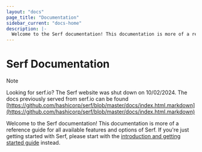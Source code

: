 ```yaml
---
layout: "docs"
page_title: "Documentation"
sidebar_current: "docs-home"
description: |-
  Welcome to the Serf documentation! This documentation is more of a reference guide for all available features and options of Serf. If you're just getting started with Serf, please start with the introduction and getting started guide instead.
---
```


# Serf Documentation

> [!NOTE]
> Looking for serf.io? The Serf website was shut down on 10/02/2024. The docs
previously served from serf.io can be found
[https://github.com/hashicorp/serf/blob/master/docs/index.html.markdown](https://github.com/hashicorp/serf/blob/master/docs/index.html.markdown)


Welcome to the Serf documentation! This documentation is more of a reference
guide for all available features and options of Serf. If you're just getting
started with Serf, please start with the
[introduction and getting started guide](/docs/intro/index.html.markdown) instead.
